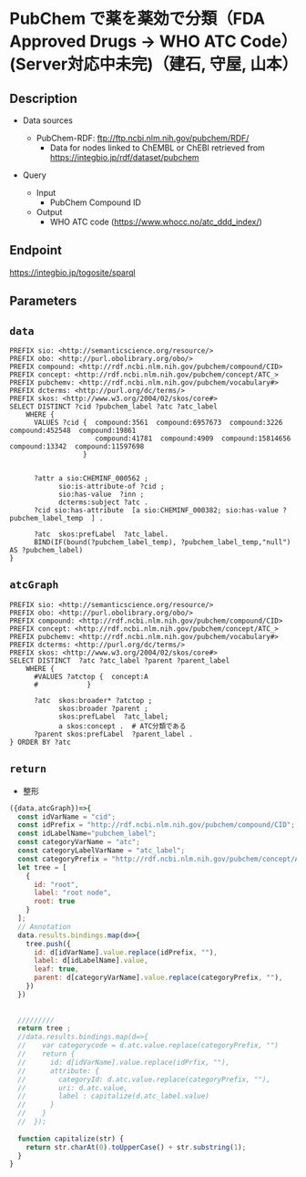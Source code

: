 # PubChem で薬を薬効で分類（FDA Approved Drugs → WHO ATC Code）(Server対応中未完)（建石, 守屋, 山本）


## Description

- Data sources
	- PubChem-RDF: ftp://ftp.ncbi.nlm.nih.gov/pubchem/RDF/ 
        - Data for nodes linked to ChEMBL or ChEBI retrieved from https://integbio.jp/rdf/dataset/pubchem

- Query
	- Input
  		- PubChem Compound ID 
	- Output
    	- WHO ATC code (https://www.whocc.no/atc_ddd_index/)

## Endpoint

https://integbio.jp/togosite/sparql

## Parameters

## `data`

```sparql
PREFIX sio: <http://semanticscience.org/resource/>
PREFIX obo: <http://purl.obolibrary.org/obo/>
PREFIX compound: <http://rdf.ncbi.nlm.nih.gov/pubchem/compound/CID>
PREFIX concept: <http://rdf.ncbi.nlm.nih.gov/pubchem/concept/ATC_>
PREFIX pubchemv: <http://rdf.ncbi.nlm.nih.gov/pubchem/vocabulary#>
PREFIX dcterms: <http://purl.org/dc/terms/>
PREFIX skos: <http://www.w3.org/2004/02/skos/core#>
SELECT DISTINCT ?cid ?pubchem_label ?atc ?atc_label 
    WHERE {
      VALUES ?cid {  compound:3561  compound:6957673  compound:3226  compound:452548  compound:19861  
                     compound:41781  compound:4909  compound:15814656  compound:13342  compound:11597698  
                  }                  
                   
 	
      ?attr a sio:CHEMINF_000562 ;
            sio:is-attribute-of ?cid ; 
            sio:has-value  ?inn ;
            dcterms:subject ?atc .
      ?cid sio:has-attribute  [a sio:CHEMINF_000382; sio:has-value ?pubchem_label_temp  ] .

      ?atc  skos:prefLabel  ?atc_label.  
      BIND(IF(bound(?pubchem_label_temp), ?pubchem_label_temp,"null") AS ?pubchem_label)      
} 
```

## `atcGraph`

```sparql
PREFIX sio: <http://semanticscience.org/resource/>
PREFIX obo: <http://purl.obolibrary.org/obo/>
PREFIX compound: <http://rdf.ncbi.nlm.nih.gov/pubchem/compound/CID>
PREFIX concept: <http://rdf.ncbi.nlm.nih.gov/pubchem/concept/ATC_>
PREFIX pubchemv: <http://rdf.ncbi.nlm.nih.gov/pubchem/vocabulary#>
PREFIX dcterms: <http://purl.org/dc/terms/>
PREFIX skos: <http://www.w3.org/2004/02/skos/core#>
SELECT DISTINCT  ?atc ?atc_label ?parent ?parent_label
    WHERE {
      #VALUES ?atctop {  concept:A    
      #            }                  

      ?atc  skos:broader* ?atctop ;
            skos:broader ?parent ;
            skos:prefLabel  ?atc_label;
  		    a skos:concept .  # ATC分類である
      ?parent skos:prefLabel  ?parent_label .
} ORDER BY ?atc
```



## `return`
- 整形
```javascript
({data,atcGraph})=>{
  const idVarName = "cid";
  const idPrefix = "http://rdf.ncbi.nlm.nih.gov/pubchem/compound/CID";
  const idLabelName="pubchem_label";
  const categoryVarName = "atc";
  const categoryLabelVarName = "atc_label";
  const categoryPrefix = "http://rdf.ncbi.nlm.nih.gov/pubchem/concept/ATC_";
  let tree = [
    {
      id: "root",
      label: "root node",
      root: true
    }
  ];
  // Annotation
  data.results.bindings.map(d=>{
    tree.push({
      id: d[idVarName].value.replace(idPrefix, ""), 
      label: d[idLabelName].value,
      leaf: true,
      parent: d[categoryVarName].value.replace(categoryPrefix, ""), 
    })
  })
  
  
  /////////
  return tree ;
  //data.results.bindings.map(d=>{
  //    var categorycode = d.atc.value.replace(categoryPrefix, "")
  //    return {
  //      id: d[idVarName].value.replace(idPrfix, ""), 
  //      attribute: {
  //        categoryId: d.atc.value.replace(categoryPrefix, ""), 
  //        uri: d.atc.value,
  //        label : capitalize(d.atc_label.value)
  //      }
  //    }
  //  });
  
  function capitalize(str) {
    return str.charAt(0).toUpperCase() + str.substring(1);
  }
}
```


